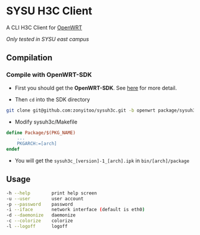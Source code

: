 # SYSU H3C Client

A CLI H3C Client for [OpenWRT](http://openwrt.org)

*Only tested in SYSU east campus*

## Compilation

### Compile with OpenWRT-SDK

* First you should get the **OpenWRT-SDK**. See [here](http://wiki.openwrt.org/zh-cn/doc/howto/obtain.firmware.sdk) for more detail.

* Then `cd` into the SDK directory

```bash
git clone git@github.com:zonyitoo/sysuh3c.git -b openwrt package/sysuh3c
```

* Modify sysuh3c/Makefile

```makefile
define Package/$(PKG_NAME)
    ...
    PKGARCH:=[arch]
endef
```

* You will get the `sysuh3c_[version]-1_[arch].ipk` in `bin/[arch]/package`

## Usage

```bash
-h --help        print help screen
-u --user        user account
-p --password    password
-i --iface       network interface (default is eth0)
-d --daemonize   daemonize
-c --colorize    colorize
-l --logoff      logoff
```
